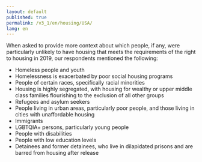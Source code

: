 ```yaml
---
layout: default
published: true
permalink: /v3_1/en/housing/USA/
lang: en
---
```


When asked to provide more context about which people, if any, were particularly unlikely to have housing that meets the requirements of the right to housing in 2019, our respondents mentioned the following:

- Homeless people and youth  
- Homelessness is exacerbated by poor social housing programs  
- People of certain races, specifically racial minorities  
- Housing is highly segregated, with housing for wealthy or upper middle class families flourishing to the exclusion of all other groups 
- Refugees and asylum seekers
- People living in urban areas, particularly poor people, and those living in cities with unaffordable housing 
- Immigrants  
- LGBTQIA+ persons, particularly young people 
- People with disabilities 
- People with low education levels 
- Detainees and former detainees, who live in dilapidated prisons and are barred from housing after release  
